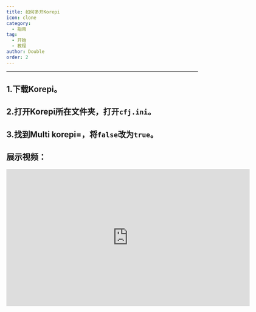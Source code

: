 ```yaml
---
title: 如何多开Korepi
icon: clone
category:
  - 指南
tag:
  - 开始
  - 教程
author: Double
order: 2
---
```

---
## 1.下载Korepi。


## 2.打开Korepi所在文件夹，打开`cfj.ini`。


## 3.找到Multi korepi=，将`false`改为`true`。

## 展示视频：
 <div class="iframe-container"><iframe width="640" height="360" src="https://www.youtube.com/embed/pSAxKoneT64" title="Multi-Instance V (Updated)" frameborder="0" allow="accelerometer; autoplay; clipboard-write; encrypted-media; gyroscope; picture-in-picture; web-share" allowfullscreen></iframe></div>
